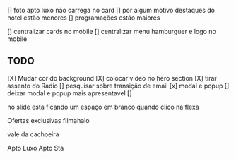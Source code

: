 [] foto apto luxo não carrega no card 
[] por algum motivo destaques do hotel estão menores
[] programações estão maiores

[] centralizar cards no mobile
[] centralizar menu hamburguer e logo no mobile



## TODO

[X] Mudar cor do background
[X] colocar video no hero section
[X] tirar assento do Radio
[] pesquisar sobre transição de email
[x] modal e popup
[] deixar modal e popup mais apresentavel
[]





no slide esta ficando um espaço em branco quando clico na flexa



Ofertas exclusivas filmahalo


vale da cachoeira



Apto Luxo
Apto Sta




